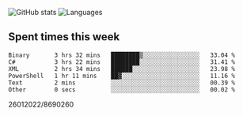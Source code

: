 ![GitHub stats](https://github-readme-stats.vercel.app/api?username=emipa606&theme=github_dark&show_icons=true) 
![Languages](https://github-readme-stats.vercel.app/api/top-langs/?username=emipa606&theme=github_dark&layout=compact)

## Spent times this week
<!--START_SECTION:waka-->

```text
Binary       3 hrs 32 mins   ████████▒░░░░░░░░░░░░░░░░   33.04 %
C#           3 hrs 22 mins   ████████░░░░░░░░░░░░░░░░░   31.41 %
XML          2 hrs 34 mins   ██████░░░░░░░░░░░░░░░░░░░   23.98 %
PowerShell   1 hr 11 mins    ██▓░░░░░░░░░░░░░░░░░░░░░░   11.16 %
Text         2 mins          ░░░░░░░░░░░░░░░░░░░░░░░░░   00.39 %
Other        0 secs          ░░░░░░░░░░░░░░░░░░░░░░░░░   00.02 %
```

<!--END_SECTION:waka-->


26012022/8690260
